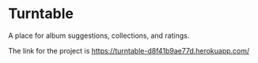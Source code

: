 # Turntable

A place for album suggestions, collections, and ratings.

The link for the project is https://turntable-d8f41b9ae77d.herokuapp.com/
